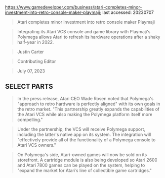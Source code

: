 https://www.gamedeveloper.com/business/atari-completes-minor-investment-into-retro-console-maker-playmaji; last accessed: 20230707

> Atari completes minor investment into retro console maker Playmaji

> Integrating its Atari VCS console and game library with Playmaji's Polymega allows Atari to refresh its hardware operations after a shaky half-year in 2022.

> Justin Carter

> Contributing Editor

> July 07, 2023

## SELECT PARTS

> In the press release, Atari CEO Wade Rosen noted that Polymega's "approach to retro hardware is perfectly aligned" with its own goals in the retro market. "This partnership greatly expands the capabilities of the Atari VCS while also making the Polymega platform itself more compelling."

> Under the partnership, the VCS will receive Polymega support, including the latter's native app on its system. The integration will "effectively provide all of the functionality of a Polymega console to Atari VCS owners." 

> On Polymega's side, Atari-owned games will now be sold on its storefront. A cartridge module is also being developed so Atari 2600 and Atari 7800 games can be played on the system, helping to "expand the market for Atari’s line of collectible game cartridges."


